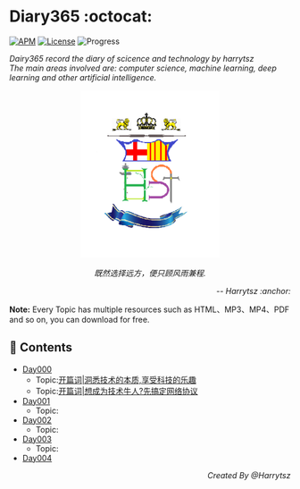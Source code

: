 # Diary365 :octocat:

[![APM](https://img.shields.io/apm/l/vim-mode.svg?style=plastic)](https://www.apache.org/licenses/LICENSE-2.0)
[![License](https://img.shields.io/badge/harrytsz-Diary365-<brightgreen>.svg)](https://blog.csdn.net/Harrytsz)
![Progress](http://progressed.io/bar/1)


<div>
<p align="left">
	<em>Dairy365 record the diary of scicence and technology by harrytsz</em>
	<br>
	<em>The main areas involved are: computer science, machine learning, deep learning and other artificial intelligence.</em>
</p>
<p align="center">
	<img src="./Images/LOGO.jpg" alt="LOGO" width="250" height="300">
	<p align="center">
		<em>既然选择远方，便只顾风雨兼程.</em>
		<p align="right">
			<em>-- Harrytsz :anchor:</em>
		</p>
	</p>
</p>

</div>

**Note:** Every Topic has multiple resources such as HTML、MP3、MP4、PDF and so on, you can download for free.

## :newspaper: Contents 
* [Day000](./Diarys/Day000/README.md)
	* Topic:[开篇词|洞悉技术的本质,享受科技的乐趣](./Diarys/Day000/README.md/#开篇词|洞悉技术的本质,享受科技的乐趣)
	* Topic:[开篇词|想成为技术牛人?先搞定网络协议](./Diarys/Day000/README.md/#开篇词|想成为技术牛人?先搞定网络协议!)
* [Day001](./Diarys/Day000/README.md)
	* Topic:
* [Day002](./Diarys/Day000/README.md)
	* Topic:
* [Day003](./Diarys/Day000/README.md)
	* Topic:
* [Day004](./Diarys/Day000/README.md)

<p align="right">
	<em>Created By @Harrytsz</em>
</p>

